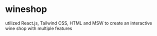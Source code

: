 # wineshop
utilized React.js, Tailwind CSS, HTML and MSW to create an interactive wine shop with multiple features
